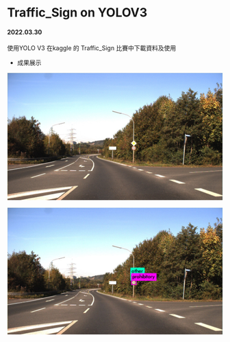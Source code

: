 
# Traffic_Sign on YOLOV3

#### 2022.03.30

使用YOLO V3
在kaggle 的 Traffic_Sign 比賽中下載資料及使用

* 成果展示

![GITHUB](https://github.com/gary5312/project/blob/main/Traffic_Sign/darknet/pic/8.jpg)

![GITHUB](https://github.com/gary5312/project/blob/main/Traffic_Sign/darknet/pic/predictions-2.jpg)
